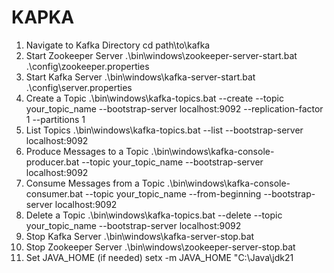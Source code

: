 # KAPKA

1. Navigate to Kafka Directory
   cd path\to\kafka
2. Start Zookeeper Server
   .\bin\windows\zookeeper-server-start.bat .\config\zookeeper.properties
3. Start Kafka Server
   .\bin\windows\kafka-server-start.bat .\config\server.properties
4. Create a Topic
   .\bin\windows\kafka-topics.bat --create --topic your_topic_name --bootstrap-server localhost:9092 --replication-factor 1 --partitions 1
5. List Topics
   .\bin\windows\kafka-topics.bat --list --bootstrap-server localhost:9092
6. Produce Messages to a Topic
   .\bin\windows\kafka-console-producer.bat --topic your_topic_name --bootstrap-server localhost:9092
7. Consume Messages from a Topic
   .\bin\windows\kafka-console-consumer.bat --topic your_topic_name --from-beginning --bootstrap-server localhost:9092
8. Delete a Topic
   .\bin\windows\kafka-topics.bat --delete --topic your_topic_name --bootstrap-server localhost:9092
9. Stop Kafka Server
    .\bin\windows\kafka-server-stop.bat
10. Stop Zookeeper Server
    .\bin\windows\zookeeper-server-stop.bat
11. Set JAVA_HOME (if needed)
    setx -m JAVA_HOME "C:\Java\jdk21
    
  

